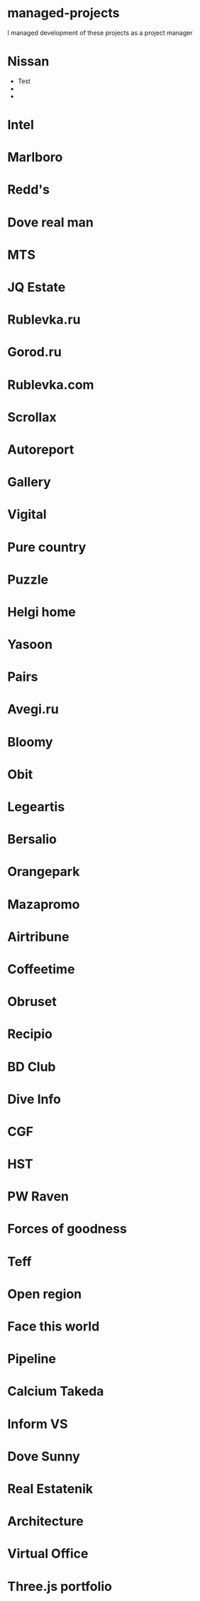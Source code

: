 # managed-projects
I managed development of these projects as a project manager

# Nissan
- Test
-
-
# Intel
# Marlboro
# Redd's
# Dove real man
# MTS
# JQ Estate
# Rublevka.ru
# Gorod.ru
# Rublevka.com
# Scrollax
# Autoreport
# Gallery
# Vigital
# Pure country
# Puzzle
# Helgi home
# Yasoon
# Pairs
# Avegi.ru
# Bloomy
# Obit
# Legeartis
# Bersalio
# Orangepark
# Mazapromo
# Airtribune
# Coffeetime
# Obruset
# Recipio
# BD Club
# Dive Info
# CGF
# HST
# PW Raven
# Forces of goodness
# Teff
# Open region
# Face this world
# Pipeline
# Calcium Takeda
# Inform VS
# Dove Sunny
# Real Estatenik
# Architecture
# Virtual Office
# Three.js portfolio
